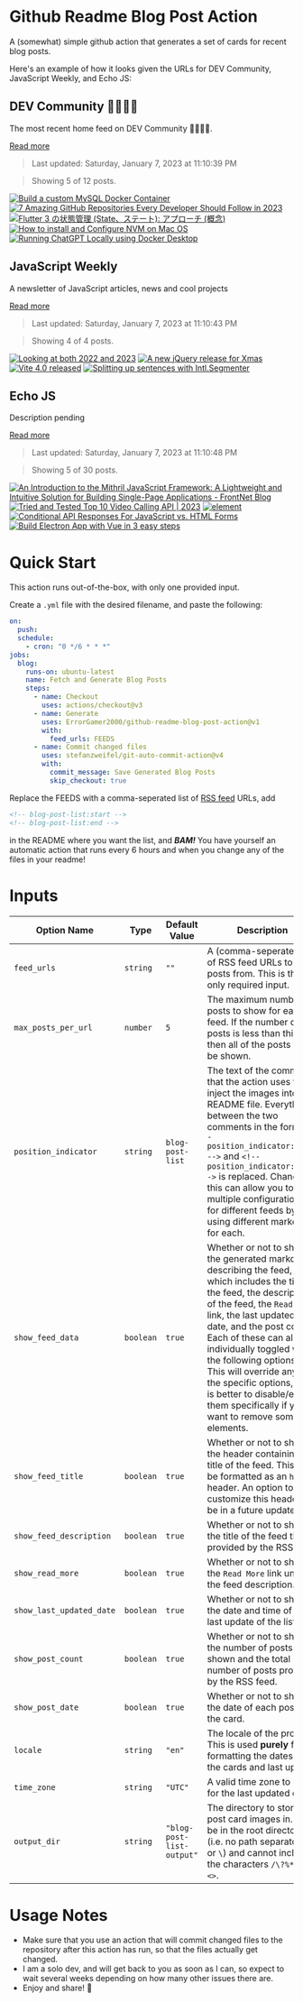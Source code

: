 # Github Readme Blog Post Action

A (somewhat) simple github action that generates a set of cards for recent blog posts.

Here's an example of how it looks given the URLs for DEV Community, JavaScript Weekly, and Echo JS:

<!-- post-list:start -->
## DEV Community 👩‍💻👨‍💻

The most recent home feed on DEV Community 👩‍💻👨‍💻.

[Read more](https://dev.to)
> Last updated: Saturday, January 7, 2023 at 11:10:39 PM

> Showing 5 of 12 posts.

[![Build a custom MySQL Docker Container](https://raw.githubusercontent.com/ErrorGamer2000/github-readme-blog-post-action/main/generated_files/DEV_Community_👩‍💻👨‍💻/Build_a_custom_MySQL_Docker_Container.svg)](https://dev.to/sumana2001/build-a-custom-mysql-docker-container-404f)
[![7 Amazing GitHub Repositories Every Developer Should Follow in 2023](https://raw.githubusercontent.com/ErrorGamer2000/github-readme-blog-post-action/main/generated_files/DEV_Community_👩‍💻👨‍💻/7_Amazing_GitHub_Repositories_Every_Developer_Should_Follow_in_2023.svg)](https://dev.to/ruppysuppy/7-amazing-github-repositories-every-developer-should-follow-in-2023-53i8)
[![Flutter 3 の状態管理 (State、ステート): アプローチ (概念)](https://raw.githubusercontent.com/ErrorGamer2000/github-readme-blog-post-action/main/generated_files/DEV_Community_👩‍💻👨‍💻/Flutter_3_の状態管理_(State、ステート)__アプローチ_(概念).svg)](https://dev.to/nabbisen/flutter-3-nozhuang-tai-guan-li-state-suteto-apuroti-gai-nian--2lmj)
[![How to install and Configure NVM on Mac OS](https://raw.githubusercontent.com/ErrorGamer2000/github-readme-blog-post-action/main/generated_files/DEV_Community_👩‍💻👨‍💻/How_to_install_and_Configure_NVM_on_Mac_OS.svg)](https://dev.to/ajeetraina/how-to-install-and-configure-nvm-on-mac-os-5fgi)
[![Running ChatGPT Locally using Docker Desktop](https://raw.githubusercontent.com/ErrorGamer2000/github-readme-blog-post-action/main/generated_files/DEV_Community_👩‍💻👨‍💻/Running_ChatGPT_Locally_using_Docker_Desktop.svg)](https://dev.to/docker/running-chatgpt-locally-using-docker-desktop-2i31)


## JavaScript Weekly

A newsletter of JavaScript articles, news and cool projects

[Read more](https://javascriptweekly.com/)
> Last updated: Saturday, January 7, 2023 at 11:10:43 PM

> Showing 4 of 4 posts.

[![Looking at both 2022 and 2023](https://raw.githubusercontent.com/ErrorGamer2000/github-readme-blog-post-action/main/generated_files/JavaScript_Weekly/Looking_at_both_2022_and_2023.svg)](https://javascriptweekly.com/issues/620)
[![A new jQuery release for Xmas](https://raw.githubusercontent.com/ErrorGamer2000/github-readme-blog-post-action/main/generated_files/JavaScript_Weekly/A_new_jQuery_release_for_Xmas.svg)](https://javascriptweekly.com/issues/619)
[![Vite 4.0 released](https://raw.githubusercontent.com/ErrorGamer2000/github-readme-blog-post-action/main/generated_files/JavaScript_Weekly/Vite_4.0_released.svg)](https://javascriptweekly.com/issues/618)
[![Splitting up sentences with Intl.Segmenter](https://raw.githubusercontent.com/ErrorGamer2000/github-readme-blog-post-action/main/generated_files/JavaScript_Weekly/Splitting_up_sentences_with_Intl.Segmenter.svg)](https://javascriptweekly.com/issues/617)


## Echo JS

Description pending

[Read more](
http://www.echojs.com
)
> Last updated: Saturday, January 7, 2023 at 11:10:48 PM

> Showing 5 of 30 posts.

[![An Introduction to the Mithril JavaScript Framework: A Lightweight and Intuitive Solution for Building Single-Page Applications - FrontNet Blog](https://raw.githubusercontent.com/ErrorGamer2000/github-readme-blog-post-action/main/generated_files/_Echo_JS_/An_Introduction_to_the_Mithril_JavaScript_Framework__A_Lightweight_and_Intuitive_Solution_for_Building_Single-Page_Applications_-_FrontNet_Blog.svg)](https://frontnet.eu/an-introduction-to-the-mithril-javascript-framework-a-lightweight-and-intuitive-solution-for-building-single-page-applications/)
[![Tried and Tested Top 10 Video Calling API | 2023](https://raw.githubusercontent.com/ErrorGamer2000/github-readme-blog-post-action/main/generated_files/_Echo_JS_/Tried_and_Tested_Top_10_Video_Calling_API___2023.svg)](https://dev.to/stutinath/top-video-calling-api-and-conferencing-sdk-47g0)
[![<date-time> element](https://raw.githubusercontent.com/ErrorGamer2000/github-readme-blog-post-action/main/generated_files/_Echo_JS_/_date-time__element.svg)](https://architrixs.github.io/date-time-custom-element/)
[![Conditional API Responses For JavaScript vs. HTML Forms](https://raw.githubusercontent.com/ErrorGamer2000/github-readme-blog-post-action/main/generated_files/_Echo_JS_/Conditional_API_Responses_For_JavaScript_vs._HTML_Forms.svg)](https://austingil.com/http-javascript-vs-html/)
[![Build Electron App with Vue in 3 easy steps](https://raw.githubusercontent.com/ErrorGamer2000/github-readme-blog-post-action/main/generated_files/_Echo_JS_/Build_Electron_App_with_Vue_in_3_easy_steps.svg)](https://metered.hashnode.dev/build-electron-app-with-vue-in-3-easy-steps)


<!-- post-list:end -->

# Quick Start

This action runs out-of-the-box, with only one provided input.

Create a `.yml` file with the desired filename, and paste the following:

```yml
on:
  push:
  schedule:
    - cron: "0 */6 * * *"
jobs:
  blog:
    runs-on: ubuntu-latest
    name: Fetch and Generate Blog Posts
    steps:
      - name: Checkout
        uses: actions/checkout@v3
      - name: Generate
        uses: ErrorGamer2000/github-readme-blog-post-action@v1
        with:
          feed_urls: FEEDS
      - name: Commit changed files
        uses: stefanzweifel/git-auto-commit-action@v4
        with:
          commit_message: Save Generated Blog Posts
          skip_checkout: true
```

Replace the FEEDS with a comma-seperated list of [RSS feed](https://rss.com/blog/how-do-rss-feeds-work/) URLs, add

```md
<!-- blog-post-list:start -->
<!-- blog-post-list:end -->
```

in the README where you want the list, and **_BAM!_** You have yourself an automatic action that runs every 6 hours and when you change any of the files in your readme!

# Inputs

<table>
  <thead>
    <tr>
      <th>Option Name</th>
      <th>Type</th>
      <th>Default Value</th>
      <th>Description</th>
    </tr>
  </thead>
  <tbody>
    <tr>
      <td><code>feed_urls</code></td>
      <td><code>string</code></td>
      <td><code>""</code></td>
      <td>A (comma-seperated) list of RSS feed URLs to load posts from. This is the only required input.</td>
    </tr>
    <tr>
      <td><code>max_posts_per_url</code></td>
      <td><code>number</code></td>
      <td><code>5</code></td>
      <td>The maximum number of posts to show for each feed. If the number of posts is less than this, then all of the posts will be shown.</td>
    </tr>
    <tr>
      <td><code>position_indicator</code></td>
      <td><code>string</code></td>
      <td><code>blog-post-list</code></td>
      <td>The text of the comments that the action uses to inject the images into the README file. Everything between the two comments in the form <code>&lt;!-- position_indicator:start --&gt;</code> and <code>&lt;!-- position_indicator:end --&gt;</code> is replaced. Changing this can allow you to use multiple configurations for different feeds by using different markers for each.</td>
    </tr>
    <tr>
      <td><code>show_feed_data</code></td>
      <td><code>boolean</code></td>
      <td><code>true</code></td>
      <td>Whether or not to show the generated markdown describing the feed, which includes the title of the feed, the description of the feed, the <code>Read More</code> link, the last updated date, and the post count. Each of these can also be individually toggled with the following options. This will override any of the specific options, so it is better to disable/enable them specifically if you want to remove some elements.</td>
    </tr>
    <tr>
      <td><code>show_feed_title</code></td>
      <td><code>boolean</code></td>
      <td><code>true</code></td>
      <td>Whether or not to show the header containing the title of the feed. This will be formatted as an <code>h2</code> header. An option to customize this header will be in a future update.</td>
    </tr>
    <tr>
      <td><code>show_feed_description</code></td>
      <td><code>boolean</code></td>
      <td><code>true</code></td>
      <td>Whether or not to show the title of the feed that is provided by the RSS feed.</td>
    </tr>
    <tr>
      <td><code>show_read_more</code></td>
      <td><code>boolean</code></td>
      <td><code>true</code></td>
      <td>Whether or not to show the <code>Read More</code> link under the feed description.</td>
    </tr>
    <tr>
      <td><code>show_last_updated_date</code></td>
      <td><code>boolean</code></td>
      <td><code>true</code></td>
      <td>Whether or not to show the date and time of the last update of the list.</td>
    </tr>
    <tr>
      <td><code>show_post_count</code></td>
      <td><code>boolean</code></td>
      <td><code>true</code></td>
      <td>Whether or not to show the number of posts shown and the total number of posts provided by the RSS feed.</td>
    </tr>
    <tr>
      <td><code>show_post_date</code></td>
      <td><code>boolean</code></td>
      <td><code>true</code></td>
      <td>Whether or not to show the date of each post on the card.</td>
    </tr>
    <tr>
      <td><code>locale</code></td>
      <td><code>string</code></td>
      <td><code>"en"</code></td>
      <td>The locale of the project. This is used <strong>purely</strong> for formatting the dates of the cards and last update.</td>
    </tr>
    <tr>
      <td><code>time_zone</code></td>
      <td><code>string</code></td>
      <td><code>"UTC"</code></td>
      <td>A valid time zone to use for the last updated date.</td>
    </tr>
    <tr>
      <td><code>output_dir</code></td>
      <td><code>string</code></td>
      <td><code>"blog-post-list-output"</code></td>
      <td>The directory to store the post card images in. Must be in the root directory (i.e. no path separators <code>/</code> or <code>\</code>) and cannot include the characters <code>/\?%*:|"&lt;&gt;</code>.</td>
    </tr>
<!--
    <tr>
      <td><code></code></td>
      <td><cde></cde></td>
      <td><code></code></td>
      <td></td>
    </tr>
-->
  </tbody>
</table>

# Usage Notes

- Make sure that you use an action that will commit changed files to the repository after this action has run, so that the files actually get changed.
- I am a solo dev, and will get back to you as soon as I can, so expect to wait several weeks depending on how many other issues there are.
- Enjoy and share! 🤗
